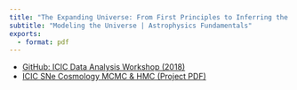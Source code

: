```yaml
---
title: "The Expanding Universe: From First Principles to Inferring the Energy Contents of the Universe"
subtitle: "Modeling the Universe | Astrophysics Fundamentals"
exports:
  - format: pdf
---
```


- [GitHub: ICIC Data Analysis Workshop (2018)](https://github.com/denglert/ICIC_Data_Analysis_Workshop_2018)
- [ICIC SNe Cosmology MCMC & HMC (Project PDF)](https://www.imperial.ac.uk/media/imperial-college/research-centres-and-groups/astrophysics/public/icic/data-analysis-workshop/2018/SN-MCMC-project-2018.pdf)
